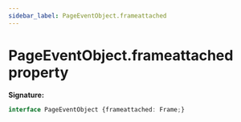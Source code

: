 ```yaml
---
sidebar_label: PageEventObject.frameattached
---
```

# PageEventObject.frameattached property

**Signature:**

```typescript
interface PageEventObject {frameattached: Frame;}
```

